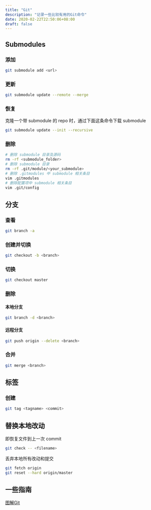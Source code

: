 ```yaml
---
title: "Git"
description: "记录一些比较有用的Git命令"
date: 2020-02-22T22:50:06+08:00
draft: false
---
```

## Submodules

### 添加

```bash
git submodule add <url>
```

### 更新

```bash
git submodule update --remote --merge
```

### 恢复

克隆一个带 submodule 的 repo 时，通过下面这条命令下载 submodule

```bash
git submodule update --init --recursive
```

### 删除

```bash
# 删除 submodule 目录及源码
rm -rf <submodule_folder>
# 删除 submodule 目录
rm -rf .git/module/<your_submodule>
# 删除 .gitmodules 中 submodule 相关条目
vim .gitmodules
# 删除配置项中 submodule 相关条目
vim .git/config
```





## 分支

### 查看

```bash
git branch -a
```



### 创建并切换

```bash
git checkout -b <branch>
```



### 切换

```bash
git checkout master
```



### 删除

#### 本地分支

```bash
git branch -d <branch>
```

#### 远程分支

```bash
git push origin --delete <branch>
```



### 合并

```bash
git merge <branch>
```



## 标签

### 创建

```bash
git tag <tagname> <commit>
```



## 替换本地改动

即恢复文件到上一次 commit

```bash
git check -- <filename>
```



丢弃本地所有改动和提交

```bash
git fetch origin
git reset --hard origin/master
```



## 一些指南

[图解Git](http://marklodato.github.io/visual-git-guide/index-zh-cn.html)